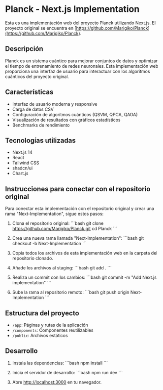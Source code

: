 # Planck - Next.js Implementation

Esta es una implementación web del proyecto Planck utilizando Next.js. El proyecto original se encuentra en [https://github.com/Marigiko/Planck](https://github.com/Marigiko/Planck).

## Descripción

Planck es un sistema cuántico para mejorar conjuntos de datos y optimizar el tiempo de entrenamiento de redes neuronales. Esta implementación web proporciona una interfaz de usuario para interactuar con los algoritmos cuánticos del proyecto original.

## Características

- Interfaz de usuario moderna y responsive
- Carga de datos CSV
- Configuración de algoritmos cuánticos (QSVM, QPCA, QAOA)
- Visualización de resultados con gráficos estadísticos
- Benchmarks de rendimiento

## Tecnologías utilizadas

- Next.js 14
- React
- Tailwind CSS
- shadcn/ui
- Chart.js

## Instrucciones para conectar con el repositorio original

Para conectar esta implementación con el repositorio original y crear una rama "Next-Implementation", sigue estos pasos:

1. Clona el repositorio original:
\`\`\`bash
git clone https://github.com/Marigiko/Planck.git
cd Planck
\`\`\`

2. Crea una nueva rama llamada "Next-Implementation":
\`\`\`bash
git checkout -b Next-Implementation
\`\`\`

3. Copia todos los archivos de esta implementación web en la carpeta del repositorio clonado.

4. Añade los archivos al staging:
\`\`\`bash
git add .
\`\`\`

5. Realiza un commit con los cambios:
\`\`\`bash
git commit -m "Add Next.js implementation"
\`\`\`

6. Sube la rama al repositorio remoto:
\`\`\`bash
git push origin Next-Implementation
\`\`\`

## Estructura del proyecto

- `/app`: Páginas y rutas de la aplicación
- `/components`: Componentes reutilizables
- `/public`: Archivos estáticos

## Desarrollo

1. Instala las dependencias:
\`\`\`bash
npm install
\`\`\`

2. Inicia el servidor de desarrollo:
\`\`\`bash
npm run dev
\`\`\`

3. Abre [http://localhost:3000](http://localhost:3000) en tu navegador.

